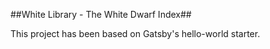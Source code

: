 ##White Library - The White Dwarf Index##

This project has been based on Gatsby's hello-world starter.